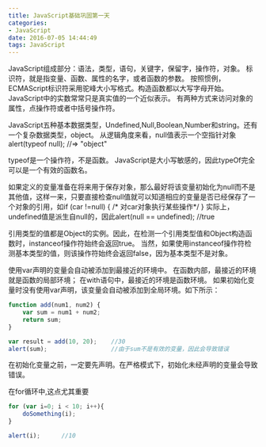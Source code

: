 ```yaml
---
title: JavaScript基础巩固第一天
categories:
- JavaScript
date: 2016-07-05 14:44:49
tags: JavaScript
---
```

JavaScript组成部分：语法，类型，语句，关键字，保留字，操作符，对象。
标识符，就是指变量、函数、属性的名字，或者函数的参数。
按照惯例，ECMAScript标识符采用驼峰大小写格式。构造函数都以大写字母开始。
JavaScript中的实数常常只是真实值的一个近似表示。
有两种方式来访问对象的属性，点操作符或者中括号操作符。

JavaScript五种基本数据类型，Undefined,Null,Boolean,Number和string。还有一个复杂数据类型，object。
从逻辑角度来看，null值表示一个空指针对象 alert(typeof null); //=> "object"

<!--more-->

typeof是一个操作符，不是函数。
JavaScript是大小写敏感的，因此typeOf完全可以是一个有效的函数名。

如果定义的变量准备在将来用于保存对象，那么最好将该变量初始化为null而不是其他值，这样一来，只要直接检查null值就可以知道相应的变量是否已经保存了一个对象的引用，如if (car !=null) {  /* 对car对象执行某些操作*/  }
实际上，undefined值是派生自null的，因此alert(null == undefined); //true

引用类型的值都是Object的实例。因此，在检测一个引用类型值和Object构造函数时，instanceof操作符始终会返回true。
当然，如果使用instanceof操作符检测基本类型的值，则该操作符始终会返回false，因为基本类型不是对象。

使用var声明的变量会自动被添加到最接近的环境中。
在函数内部，最接近的环境就是函数的局部环境；
在with语句中，最接近的环境是函数环境。
如果初始化变量时没有使用var声明，该变量会自动被添加到全局环境。如下所示：
```js
function add(num1, num2) {
    var sum = num1 + num2;
    return sum;
}

var result = add(10, 20);    //30
alert(sum);                  //由于sum不是有效的变量，因此会导致错误
```

在初始化变量之前，一定要先声明。在严格模式下，初始化未经声明的变量会导致错误。

在for循环中,这点尤其重要
```js
for (var i=0; i < 10; i++){
    doSomething(i);
}

alert(i);      //10
```


